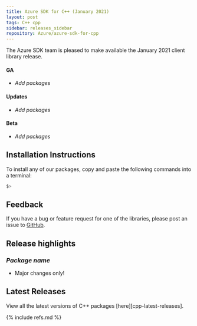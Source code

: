 ```yaml
---
title: Azure SDK for C++ (January 2021)
layout: post
tags: C++ cpp
sidebar: releases_sidebar
repository: Azure/azure-sdk-for-cpp
---
```


The Azure SDK team is pleased to make available the January 2021 client library release.

#### GA

- _Add packages_

#### Updates

- _Add packages_

#### Beta

- _Add packages_

## Installation Instructions

To install any of our packages, copy and paste the following commands into a terminal:

```bash
$> 
```

## Feedback

If you have a bug or feature request for one of the libraries, please post an issue to [GitHub](https://github.com/Azure/azure-sdk-for-cpp/issues).

## Release highlights

### _Package name_

- Major changes only!

## Latest Releases

View all the latest versions of C++ packages [here][cpp-latest-releases].

{% include refs.md %}

